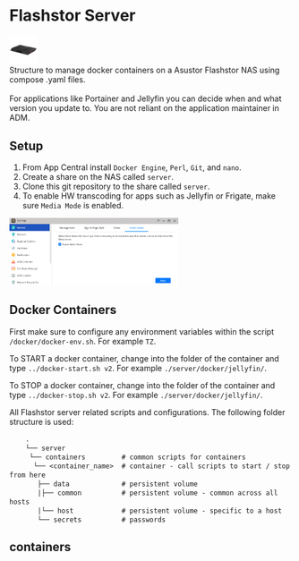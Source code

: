# Flashstor Server
<img src="./images/flashstor.png" width="10%" height="10%"> <br />
Structure to manage docker containers on a Asustor Flashstor NAS using compose .yaml files. <br /> <br />
For applications like Portainer and Jellyfin you can decide when and what version you update to.  You are not reliant on the application maintainer in ADM. <br />

## Setup
1. From App Central install `Docker Engine`, `Perl`, `Git`, and `nano`.
2. Create a share on the NAS called `server`.
3. Clone this git repository to the share called `server`.
4. To enable HW transcoding for apps such as Jellyfin or Frigate, make sure `Media Mode` is enabled. <br />
<img src="./images/mediamode.png" width="60%" height="60%">

## Docker Containers
First make sure to configure any environment variables within the script `/docker/docker-env.sh`.  For example `TZ`. <br />

To START a docker container, change into the folder of the container and type `../docker-start.sh v2`.  For example `./server/docker/jellyfin/`.  <br />

To STOP a docker container, change into the folder of the container and type `../docker-stop.sh v2`.  For example `./server/docker/jellyfin/`.  <br />



All Flashstor server related scripts and configurations.
The following folder structure is used:
```
    .
    └── server
     └── containers         # common scripts for containers
      └── <container_name>  # container - call scripts to start / stop from here
       ├── data             # persistent volume
       |├── common          # persistent volume - common across all hosts
       |└── host            # persistent volume - specific to a host
       └── secrets          # passwords
```

## containers
